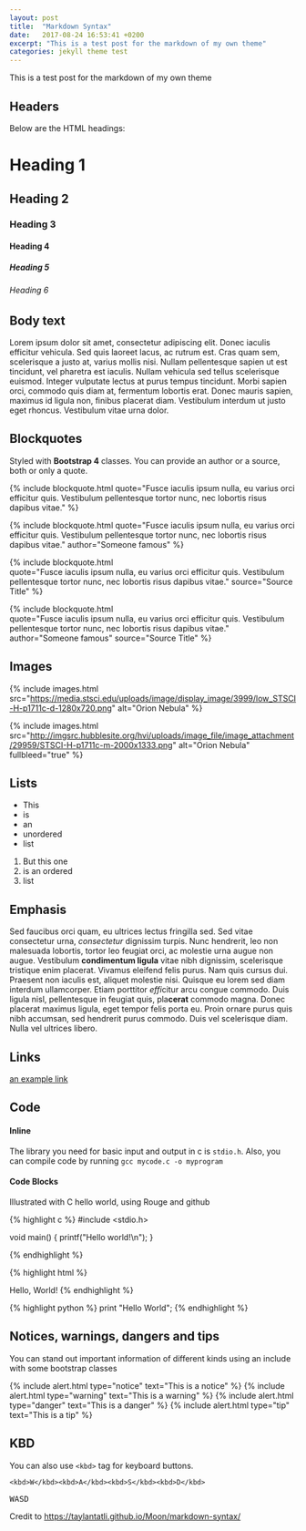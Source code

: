 ```yaml
---
layout: post
title:  "Markdown Syntax"
date:   2017-08-24 16:53:41 +0200
excerpt: "This is a test post for the markdown of my own theme"
categories: jekyll theme test
---
```


This is a test post for the markdown of my own theme

## Headers

Below are the HTML headings:

#       Heading 1
##      Heading 2
###     Heading 3
####    Heading 4
#####   Heading 5
######  Heading 6

## Body text

Lorem ipsum dolor sit amet, consectetur adipiscing elit. Donec iaculis efficitur vehicula. Sed quis laoreet lacus, ac rutrum est. Cras quam sem, scelerisque a justo at, varius mollis nisi. Nullam pellentesque sapien ut est tincidunt, vel pharetra est iaculis. Nullam vehicula sed tellus scelerisque euismod. Integer vulputate lectus at purus tempus tincidunt. Morbi sapien orci, commodo quis diam at, fermentum lobortis erat. Donec mauris sapien, maximus id ligula non, finibus placerat diam. Vestibulum interdum ut justo eget rhoncus. Vestibulum vitae urna dolor.

## Blockquotes

Styled with **Bootstrap 4** classes. You can provide an author or a source, both or only a quote.

{% include blockquote.html quote="Fusce iaculis ipsum nulla, eu varius orci efficitur quis. Vestibulum pellentesque tortor nunc, nec lobortis risus dapibus vitae." %}

{% include blockquote.html
  quote="Fusce iaculis ipsum nulla, eu varius orci efficitur quis. Vestibulum pellentesque tortor nunc, nec lobortis risus dapibus vitae."
  author="Someone famous"
  %}

{% include blockquote.html  
  quote="Fusce iaculis ipsum nulla, eu varius orci efficitur quis. Vestibulum pellentesque tortor nunc, nec lobortis risus dapibus vitae."
  source="Source Title"
  %}

{% include blockquote.html  
  quote="Fusce iaculis ipsum nulla, eu varius orci efficitur quis. Vestibulum pellentesque tortor nunc, nec lobortis risus dapibus vitae."
  author="Someone famous"
  source="Source Title"
  %}

## Images

{% include images.html
  src="https://media.stsci.edu/uploads/image/display_image/3999/low_STSCI-H-p1711c-d-1280x720.png"
  alt="Orion Nebula"
  %}

  {% include images.html
    src="http://imgsrc.hubblesite.org/hvi/uploads/image_file/image_attachment/29959/STSCI-H-p1711c-m-2000x1333.png"
    alt="Orion Nebula"
    fullbleed="true"
    %}

## Lists

* This
* is
* an
* unordered
* list

1. But this one
2. is an ordered
3. list

## Emphasis

Sed faucibus orci quam, eu ultrices lectus fringilla sed. Sed vitae consectetur urna, *consectetur* dignissim turpis. Nunc hendrerit, leo non malesuada lobortis, tortor leo feugiat orci, ac molestie urna augue non augue. Vestibulum **condimentum ligula** vitae nibh dignissim, scelerisque tristique enim placerat. Vivamus eleifend felis purus. Nam quis cursus dui. Praesent non iaculis est, aliquet molestie nisi. Quisque eu lorem sed diam interdum ullamcorper. Etiam porttitor *effi*citur arcu congue commodo. Duis ligula nisl, pellentesque in feugiat quis, pla**cerat** commodo magna. Donec placerat maximus ligula, eget tempor felis porta eu. Proin ornare purus quis nibh accumsan, sed hendrerit purus commodo. Duis vel scelerisque diam. Nulla vel ultrices libero.

## Links

[an example link](htps://tosomewhere.net)

## Code

#### Inline

The library you need for basic input and output in c is `stdio.h`. Also, you can compile code by running `gcc mycode.c -o myprogram`

#### Code Blocks

Illustrated with C hello world, using Rouge and github

{% highlight c %}
  #include <stdio.h>

  void main() {
    printf("Hello world!\n");
  }

{% endhighlight %}

{% highlight html %}
<HTML>
  <HEAD>
    <TITLE>Hello, World Page!</TITLE>
  </HEAD>

  <BODY>
    Hello, World!
    </BODY>
</HTML>
{% endhighlight %}

{% highlight python %}
  print "Hello World";
{% endhighlight %}

## Notices, warnings, dangers and tips

You can stand out important information of different kinds using an include with some bootstrap classes

{% include alert.html type="notice" text="This is a notice" %}
{% include alert.html type="warning" text="This is a warning" %}
{% include alert.html type="danger" text="This is a danger" %}
{% include alert.html type="tip" text="This is a tip" %}

## KBD

You can also use `<kbd>` tag for keyboard buttons.
```
<kbd>W</kbd><kbd>A</kbd><kbd>S</kbd><kbd>D</kbd>
```
<kbd>W</kbd><kbd>A</kbd><kbd>S</kbd><kbd>D</kbd>

Credit to https://taylantatli.github.io/Moon/markdown-syntax/
